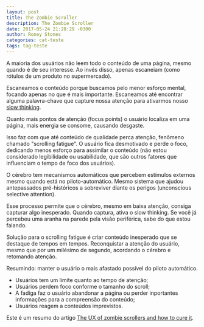 ```yaml
---
layout: post
title: The Zombie Scroller
description: The Zombie Scroller
date: 2017-05-24 21:28:29 -0300
author: Roney Stones
categories: cat-teste
tags: tag-teste
---
```


A maioria dos usuários não leem todo o conteúdo de uma página, mesmo quando é de seu interesse. Ao invés disso, apenas escaneiam (como rótulos de um produto no supermercado).

Escaneamos o conteúdo porque buscamos pelo menor esforço mental, focando apenas no que é mais importante. Escaneamos até encontrar alguma palavra-chave que capture nossa atenção para ativarmos nosso <a href="https://en.wikipedia.org/wiki/Thinking,_Fast_and_Slow">slow thinking</a>.

Quanto mais pontos de atenção (focus points) o usuário localiza em uma página, mais energia se consome, causando desgaste.

Isso faz com que até conteúdo de qualidade perca atenção, fenômeno chamado "scrolling fatigue". O usuário fica desmotivado e perde o foco, dedicando menos esforço para assimilar o conteúdo (não estou considerado legibilidade ou usabilidade, que são outros fatores que influenciam o tempo de foco dos usuários).

O cérebro tem mecanismos automáticos que percebem estímulos externos mesmo quando está no piloto-automático. Mesmo sistema que ajudou antepassados pré-históricos a sobreviver diante os perigos (unconscious selective attention).

Esse processo permite que o cérebro, mesmo em baixa atenção, consiga capturar algo inesperado. Quando captura, ativa o slow thinking. Se você já percebeu uma aranha na parede pela visão periférica, sabe do que estou falando.

Solução para o scrolling fatigue é criar conteúdo inesperado que se destaque de tempos em tempos. Reconquistar a atenção do usuário, mesmo que por um milésimo de segundo, acordando o cérebro e retomando atenção.

Resumindo: manter o usuário o mais afastado possível do piloto automático.

* Usuários tem um limite quanto ao tempo de atenção;
* Usuários perdem foco conforme o tamanho do scroll;
* A fadiga faz o usuário abandonar a página ou perder inportantes informações para a compreensão do conteúdo;
* Usuários reagem a conteúdos imprevistos.

<p></p>

Este é um resumo do artigo <a href="https://www.sitepoint.com/the-ux-of-zombie-scrollers-and-how-to-cure-it/">The UX of zombie scrollers and how to cure it</a>.